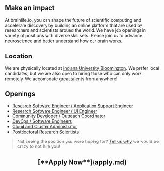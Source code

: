 <style> #disqus_thread, #__comments { display: none } </style>

## Make an impact

At brainlife.io, you can shape the future of scientific computing and accelerate discovery by building an online platform that are used by researchers and scientists around the world. We have job openings in variety of positions with diverse skill sets. Please join us to advance neuroscience and better understand how our brain works.

## Location

We are physically located at [Indiana University Bloomington](https://www.indiana.edu/). We prefer local candidates, but we are also open to hiring those who can only work remotely. We accomodate great talents from anywhere!

## Openings

* [Research Software Engineer / Application Support Engineer](rse_app.md)
* [Research Software Engineer / UI Engineer](rse_ui.md)
* [Community Developer / Outreach Coordinator](devrel.md)
* [DevOps / Software Engineers](devop.md)
* [Cloud and Cluster Administrator](sysad.md)
* [Postdoctoral Research Scientists](postdoc.md)

> Not seeing the position you were hoping for? [Tell us why](mailto:brlife@iu.edu) we would be crazy to not hire you!

<center><h2>[**Apply Now**](apply.md)</h2></center>
